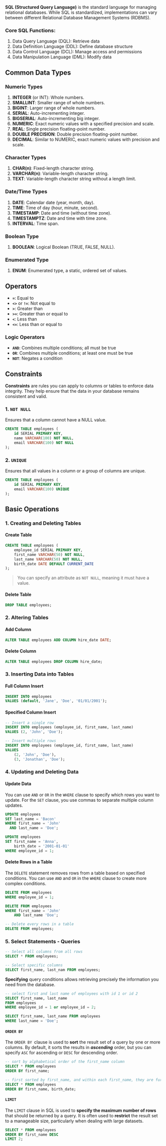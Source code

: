 **SQL (Structured Query Language)** is the standard language for managing relational databases. While SQL is standardized, implementations can vary between different Relational Database Management Systems (RDBMS).
### Core SQL Functions:
1. Data Query Language (DQL): Retrieve data
2. Data Definition Language (DDL): Define database structure
3. Data Control Language (DCL): Manage access and permissions
4. Data Manipulation Language (DML): Modify data
## Common Data Types
### Numeric Types
1. **INTEGER** (or INT): Whole numbers.
2. **SMALLINT**: Smaller range of whole numbers.
3. **BIGINT**: Larger range of whole numbers.
4. **SERIAL**: Auto-incrementing integer.
5. **BIGSERIAL**: Auto-incrementing big integer.
6. **NUMERIC**: Exact numeric values with a specified precision and scale.
7. **REAL**: Single precision floating-point number.
8. **DOUBLE PRECISION**: Double precision floating-point number.
9. **DECIMAL**: Similar to NUMERIC, exact numeric values with precision and scale.
### Character Types
1. **CHAR(n)**: Fixed-length character string.
2. **VARCHAR(n)**: Variable-length character string.
3. **TEXT**: Variable-length character string without a length limit.
### Date/Time Types
1. **DATE**: Calendar date (year, month, day).
2. **TIME**: Time of day (hour, minute, second).
3. **TIMESTAMP**: Date and time (without time zone).
4. **TIMESTAMPTZ**: Date and time with time zone.
5. **INTERVAL**: Time span.
### Boolean Type
1. **BOOLEAN**: Logical Boolean (TRUE, FALSE, NULL).
### Enumerated Type
1. **ENUM**: Enumerated type, a static, ordered set of values.
## Operators
- **`=`**: Equal to
- **`<>`** or **`!=`**: Not equal to
- **`>`**: Greater than
- **`>=`**: Greater than or equal to
- **`<`**: Less than
- **`<=`**: Less than or equal to
### Logic Operators
- **`AND`**: Combines multiple conditions; all must be true
- **`OR`**: Combines multiple conditions; at least one must be true
- **`NOT`**: Negates a condition
## Constraints
**Constraints** are rules you can apply to columns or tables to enforce data integrity. They help ensure that the data in your database remains consistent and valid. 
### 1. `NOT NULL`
Ensures that a column cannot have a NULL value.
```sql
CREATE TABLE employees (
    id SERIAL PRIMARY KEY,
    name VARCHAR(100) NOT NULL,
    email VARCHAR(100) NOT NULL
);
```
### 2. `UNIQUE`
Ensures that all values in a column or a group of columns are unique.
```sql
CREATE TABLE employees (
    id SERIAL PRIMARY KEY,
    email VARCHAR(100) UNIQUE
);
```
## Basic Operations
### 1. Creating and Deleting Tables
#### Create Table
```sql
CREATE TABLE employees (
    employee_id SERIAL PRIMARY KEY,
    first_name VARCHAR(50) NOT NULL,
    last_name VARCHAR(50) NOT NULL,
    birth_date DATE DEFAULT CURRENT_DATE
);
```
> You can specify an attribute as `NOT NULL`, meaning it must have a value. 
#### Delete Table
```sql
DROP TABLE employees;
```
### 2. Altering Tables
#### Add Column
```sql
ALTER TABLE employees ADD COLUMN hire_date DATE;
```
#### Delete Column
```sql
ALTER TABLE employees DROP COLUMN hire_date;
```
### 3. Inserting Data into Tables
#### Full Column Insert
```sql
INSERT INTO employees
VALUES (default, 'Jane', 'Doe', '01/01/2001');
```
#### Specified Column Insert
```sql
-- Insert a single row
INSERT INTO employees (employee_id, first_name, last_name)
VALUES (2, 'John', 'Doe');

-- Insert multiple rows
INSERT INTO employees (employee_id, first_name, last_name)
VALUES 
	(2, 'John', 'Doe'), 
	(3, 'Jonathan', 'Doe');
```
### 4. Updating and Deleting Data
#### Update Data
You can use `AND` or `OR` in the `WHERE` clause to specify which rows you want to update. For the `SET` clause, you use commas to separate multiple column updates.
```sql
UPDATE employees
SET last_name = 'Bacon'
WHERE first_name = 'John' 
  AND last_name = 'Doe'; 
```

```sql
UPDATE employees 
SET first_name = 'Anna',
    birth_date = '2001-01-01'
WHERE employee_id = 1;
```
#### Delete Rows in a Table
The `DELETE` statement removes rows from a table based on specified conditions. You can use `AND` and `OR` in the `WHERE` clause to create more complex conditions.
```sql
DELETE FROM employees
WHERE employee_id = 1; 
```

```sql
DELETE FROM employees 
WHERE first_name = 'John' 
	AND last_name 'Doe';
```

```sql
-- Delete every rows in a table
DELETE FROM employees; 
```
### 5. Select Statements - Queries
```sql
-- Select all columns from all rows 
SELECT * FROM employees;

-- Select specific columns 
SELECT first_name, last_nam FROM employees;
```

**Specifying** query conditions allows retrieving precisely the information you need from the database.
```sql
-- select first and last name of employees with id 1 or id 2
SELECT first_name, last_name
FROM employees
WHERE employee_id = 1 or employee_id = 2;
```

```sql
SELECT first_name, last_name FROM employees
WHERE last_name = 'Doe';
```
#### `ORDER BY`
The `ORDER BY `clause is used to **sort** the result set of a query by one or more columns. By default, it sorts the results in ***ascending*** order, but you can specify `ASC` for ascending or `DESC` for descending order.
```sql
-- sort by alphabetical order of the first_name column
SELECT * FROM employees
ORDER BY first_name; 
```

```sql
-- first sorted by first_name, and within each first_name, they are further sorted by birth_date.
SELECT * FROM employees
ORDER BY first_name, birth_date; 
```
#### `LIMIT`
The `LIMIT` clause in SQL is used to **specify the maximum number of rows** that should be returned by a query. It is often used to **restrict** the result set to a manageable size, particularly when dealing with large datasets.
```sql
SELECT * FROM employees
ORDER BY first_name DESC
LIMIT 2;
```
